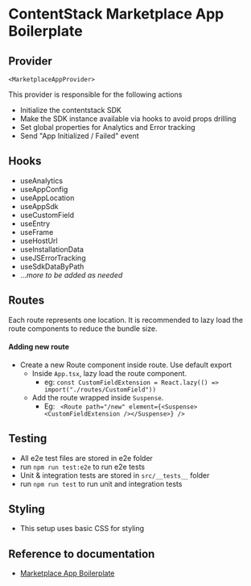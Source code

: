 # ContentStack Marketplace App Boilerplate

## Provider

`<MarketplaceAppProvider>`

This provider is responsible for the following actions

- Initialize the contentstack SDK
- Make the SDK instance available via hooks to avoid props drilling
- Set global properties for Analytics and Error tracking
- Send "App Initialized / Failed" event

## Hooks

- useAnalytics
- useAppConfig
- useAppLocation
- useAppSdk
- useCustomField
- useEntry
- useFrame
- useHostUrl
- useInstallationData
- useJSErrorTracking
- useSdkDataByPath
- ...*more to be added as needed*

## Routes

Each route represents one location. It is recommended to lazy load the route components to reduce the bundle
size. 

#### Adding new route

- Create a new Route component inside route. Use default export
  - Inside `App.tsx`, lazy load the route component.  
    - eg: `const CustomFieldExtension = React.lazy(() => import("./routes/CustomField"))`
  - Add the route wrapped inside `Suspense`. 
    - Eg: ``` <Route path="/new" element={<Suspense><CustomFieldExtension /></Suspense>} />```

## Testing

- All e2e test files are stored in e2e folder
- run `npm run test:e2e` to run e2e tests
- Unit & integration tests are stored in `src/__tests__` folder
- run `npm run test` to run unit and integration tests


## Styling

- This setup uses basic CSS for styling

## Reference to documentation

- [Marketplace App Boilerplate](https://www.contentstack.com/docs/developers/developer-hub/marketplace-app-boilerplate/)
